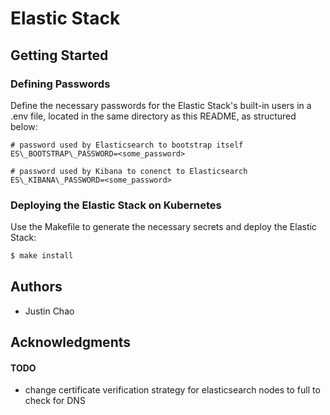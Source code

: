 # Elastic Stack


## Getting Started

### Defining Passwords

Define the necessary passwords for the Elastic Stack's built-in users in a .env file, 
located in the same directory as this README, as structured below:

```
# password used by Elasticsearch to bootstrap itself
ES\_BOOTSTRAP\_PASSWORD=<some_password>

# password used by Kibana to conenct to Elasticsearch
ES\_KIBANA\_PASSWORD=<some_password>
```

### Deploying the Elastic Stack on Kubernetes
Use the Makefile to generate the necessary secrets and deploy the Elastic Stack:
```sh
$ make install
```


## Authors
- Justin Chao


## Acknowledgments

#### TODO
- change certificate verification strategy for elasticsearch nodes to full to check for DNS

